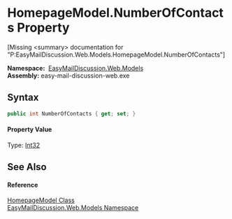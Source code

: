 HomepageModel.NumberOfContacts Property
=======================================

[Missing &lt;summary> documentation for "P:EasyMailDiscussion.Web.Models.HomepageModel.NumberOfContacts"]


  **Namespace:**  [EasyMailDiscussion.Web.Models][1]  
  **Assembly:** easy-mail-discussion-web.exe

Syntax
------

```csharp
public int NumberOfContacts { get; set; }
```

#### Property Value
Type: [Int32][2]

See Also
--------

#### Reference
[HomepageModel Class][3]  
[EasyMailDiscussion.Web.Models Namespace][1]  

[1]: ../README.md
[2]: https://docs.microsoft.com/dotnet/api/system.int32
[3]: README.md